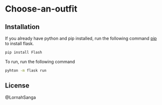 # Choose-an-outfit


## Installation

If you already have python and pip installed, run the following command [pip](https://pip.pypa.io/en/stable/) to install flask.

```bash
pip install Flash
```

To run, run the following command
```bash
pyhton -m flask run
```

## License

@LornahSanga
